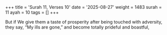 +++
title = 'Surah 11, Verses 10'
date = '2025-08-27'
weight = 1483
surah = 11
ayah = 10
tags = []
+++

But if We give them a taste of prosperity after being touched with adversity, they say, “My ills are gone,” and become totally prideful and boastful,